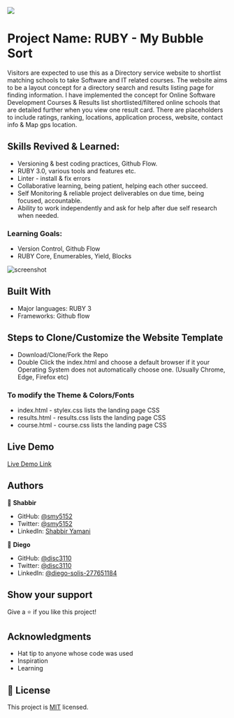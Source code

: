 ![](https://img.shields.io/badge/Microverse-blueviolet)

# Project Name: RUBY - My Bubble Sort

Visitors are expected to use this as a Directory service website to shortlist matching schools to take Software and IT related courses.
The website aims to be a layout concept for a directory search and results listing page for finding information. I have implemented the concept for Online Software Development Courses & Results list shortlisted/filtered online schools that are detailed further when you view one result card. There are placeholders to include ratings, ranking, locations, application process, website, contact info & Map gps location.

## Skills Revived & Learned:

- Versioning & best coding practices, Github Flow.
- RUBY 3.0, various tools and features etc.
- Linter - install & fix errors
- Collaborative learning, being patient, helping each other succeed.
- Self Monitoring & reliable project deliverables on due time, being focused, accountable.
- Ability to work independently and ask for help after due self research when needed.

### Learning Goals:

- Version Control, Github Flow
- RUBY Core, Enumerables, Yield, Blocks

![screenshot]()

## Built With

- Major languages: RUBY 3
- Frameworks: Github flow

## Steps to Clone/Customize the Website Template

- Download/Clone/Fork the Repo
- Double Click the index.html and choose a default browser if it your Operating System does not automatically choose one. (Usually Chrome, Edge, Firefox etc)

### To modify the Theme & Colors/Fonts

- index.html - stylex.css lists the landing page CSS
- results.html - results.css lists the landing page CSS
- course.html - course.css lists the landing page CSS

## Live Demo

[Live Demo Link](https://smy5152.github.io//)

## Authors

👤 **Shabbir**

- GitHub: [@smy5152](https://github.com/smy5152)
- Twitter: [@smy5152](https://twitter.com/smy5152)
- LinkedIn: [Shabbir Yamani](https://www.linkedin.com/in/shabbirmyamani/)

👤 **Diego**

- GitHub: [@disc3110](https://github.com/disc3110)
- Twitter: [@disc3110](https://twitter.com/disc3110)
- LinkedIn: [@diego-solis-277651184](https://www.linkedin.com/in/diego-solis-277651184/)

## Show your support

Give a ⭐️ if you like this project!

## Acknowledgments

- Hat tip to anyone whose code was used
- Inspiration
- Learning

## 📝 License

This project is [MIT](./LICENSE) licensed.
